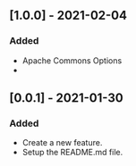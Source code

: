 

## [1.0.0] - 2021-02-04
### Added
- Apache Commons Options
- 
## [0.0.1] - 2021-01-30
### Added
- Create a new feature.
- Setup the README.md file.
